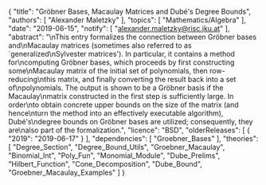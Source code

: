 {
    "title": "Gröbner Bases, Macaulay Matrices and Dubé's Degree Bounds",
    "authors": [
        "Alexander Maletzky"
    ],
    "topics": [
        "Mathematics/Algebra"
    ],
    "date": "2019-06-15",
    "notify": [
        "alexander.maletzky@risc.jku.at"
    ],
    "abstract": "\nThis entry formalizes the connection between Gröbner bases and\nMacaulay matrices (sometimes also referred to as `generalized\nSylvester matrices'). In particular, it contains a method for\ncomputing Gröbner bases, which proceeds by first constructing some\nMacaulay matrix of the initial set of polynomials, then row-reducing\nthis matrix, and finally converting the result back into a set of\npolynomials. The output is shown to be a Gröbner basis if the Macaulay\nmatrix constructed in the first step is sufficiently large. In order\nto obtain concrete upper bounds on the size of the matrix (and hence\nturn the method into an effectively executable algorithm), Dubé's\ndegree bounds on Gröbner bases are utilized; consequently, they are\nalso part of the formalization.",
    "licence": "BSD",
    "olderReleases": [
        {
            "2019": "2019-06-17"
        }
    ],
    "dependencies": [
        "Groebner_Bases"
    ],
    "theories": [
        "Degree_Section",
        "Degree_Bound_Utils",
        "Groebner_Macaulay",
        "Binomial_Int",
        "Poly_Fun",
        "Monomial_Module",
        "Dube_Prelims",
        "Hilbert_Function",
        "Cone_Decomposition",
        "Dube_Bound",
        "Groebner_Macaulay_Examples"
    ]
}